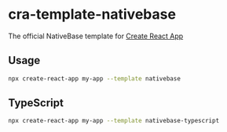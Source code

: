# cra-template-nativebase

The official NativeBase template for [Create React App](https://github.com/facebook/create-react-app)

## Usage

```sh
npx create-react-app my-app --template nativebase
```

## TypeScript

```sh
npx create-react-app my-app --template nativebase-typescript
```
